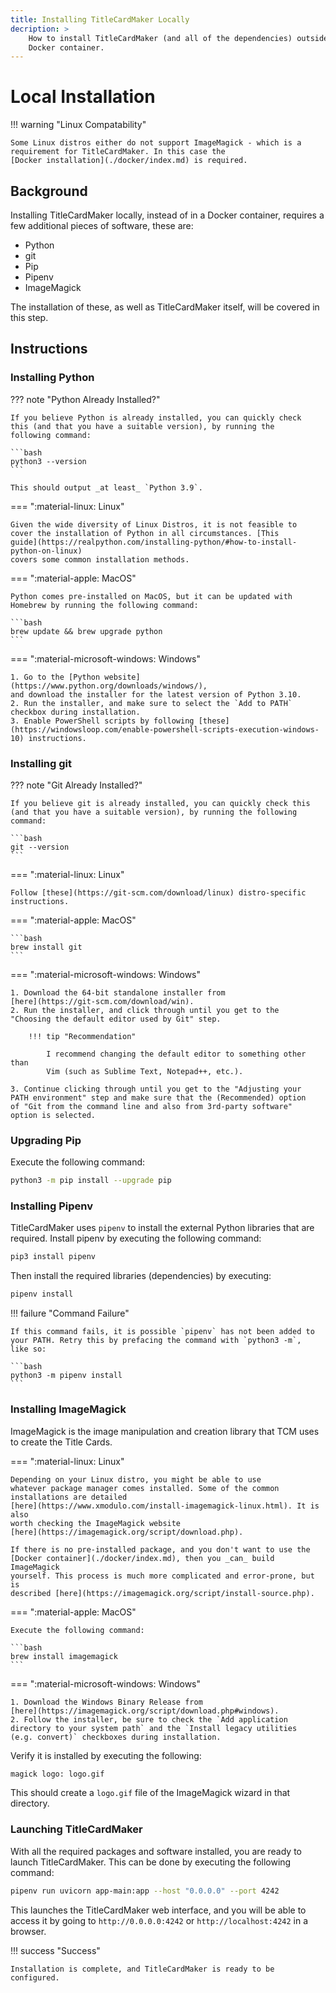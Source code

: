 ```yaml
---
title: Installing TitleCardMaker Locally
decription: >
    How to install TitleCardMaker (and all of the dependencies) outside of a 
    Docker container.
---
```


# Local Installation

!!! warning "Linux Compatability"

    Some Linux distros either do not support ImageMagick - which is a
    requirement for TitleCardMaker. In this case the
    [Docker installation](./docker/index.md) is required.

## Background
Installing TitleCardMaker locally, instead of in a Docker container,
requires a few additional pieces of software, these are:

- Python
- git
- Pip
- Pipenv
- ImageMagick

The installation of these, as well as TitleCardMaker itself, will be
covered in this step.

## Instructions
### Installing Python

??? note "Python Already Installed?"

    If you believe Python is already installed, you can quickly check
    this (and that you have a suitable version), by running the
    following command:

    ```bash
    python3 --version
    ```

    This should output _at least_ `Python 3.9`.

=== ":material-linux: Linux"

    Given the wide diversity of Linux Distros, it is not feasible to
    cover the installation of Python in all circumstances. [This
    guide](https://realpython.com/installing-python/#how-to-install-python-on-linux)
    covers some common installation methods.

=== ":material-apple: MacOS"

    Python comes pre-installed on MacOS, but it can be updated with
    Homebrew by running the following command:

    ```bash
    brew update && brew upgrade python
    ```

=== ":material-microsoft-windows: Windows"

    1. Go to the [Python website](https://www.python.org/downloads/windows/),
    and download the installer for the latest version of Python 3.10.
    2. Run the installer, and make sure to select the `Add to PATH`
    checkbox during installation.
    3. Enable PowerShell scripts by following [these](https://windowsloop.com/enable-powershell-scripts-execution-windows-10) instructions.

### Installing git

??? note "Git Already Installed?"

    If you believe git is already installed, you can quickly check this
    (and that you have a suitable version), by running the following
    command:

    ```bash
    git --version
    ```

=== ":material-linux: Linux"

    Follow [these](https://git-scm.com/download/linux) distro-specific
    instructions.

=== ":material-apple: MacOS"

    ```bash
    brew install git
    ```

=== ":material-microsoft-windows: Windows"

    1. Download the 64-bit standalone installer from
    [here](https://git-scm.com/download/win).
    2. Run the installer, and click through until you get to the
    "Choosing the default editor used by Git" step.

        !!! tip "Recommendation"

            I recommend changing the default editor to something other than
            Vim (such as Sublime Text, Notepad++, etc.).

    3. Continue clicking through until you get to the "Adjusting your
    PATH environment" step and make sure that the (Recommended) option
    of "Git from the command line and also from 3rd-party software"
    option is selected.


### Upgrading Pip

Execute the following command:

```bash
python3 -m pip install --upgrade pip
```

### Installing Pipenv

TitleCardMaker uses `pipenv` to install the external Python libraries
that are required. Install pipenv by executing the following command:

```bash
pip3 install pipenv
```

Then install the required libraries (dependencies) by executing:

```bash
pipenv install 
```

!!! failure "Command Failure"

    If this command fails, it is possible `pipenv` has not been added to
    your PATH. Retry this by prefacing the command with `python3 -m`,
    like so:

    ```bash
    python3 -m pipenv install
    ```

### Installing ImageMagick

ImageMagick is the image manipulation and creation library that TCM uses to
create the Title Cards.

=== ":material-linux: Linux"

    Depending on your Linux distro, you might be able to use
    whatever package manager comes installed. Some of the common
    installations are detailed
    [here](https://www.xmodulo.com/install-imagemagick-linux.html). It is also
    worth checking the ImageMagick website
    [here](https://imagemagick.org/script/download.php).

    If there is no pre-installed package, and you don't want to use the
    [Docker container](./docker/index.md), then you _can_ build ImageMagick
    yourself. This process is much more complicated and error-prone, but is
    described [here](https://imagemagick.org/script/install-source.php).

=== ":material-apple: MacOS"

    Execute the following command:

    ```bash
    brew install imagemagick
    ```

=== ":material-microsoft-windows: Windows"

    1. Download the Windows Binary Release from
    [here](https://imagemagick.org/script/download.php#windows).
    2. Follow the installer, be sure to check the `Add application
    directory to your system path` and the `Install legacy utilities
    (e.g. convert)` checkboxes during installation.

Verify it is installed by executing the following:

```bash
magick logo: logo.gif
```

This should create a `logo.gif` file of the ImageMagick wizard in that
directory.

### Launching TitleCardMaker

With all the required packages and software installed, you are ready
to launch TitleCardMaker. This can be done by executing the following
command:

```bash
pipenv run uvicorn app-main:app --host "0.0.0.0" --port 4242
```

This launches the TitleCardMaker web interface, and you will be able to
access it by going to `http://0.0.0.0:4242` or `http://localhost:4242`
in a browser. 

!!! success "Success"

    Installation is complete, and TitleCardMaker is ready to be
    configured.

